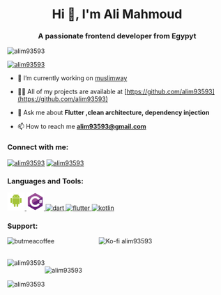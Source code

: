 <h1 align="center">Hi 👋, I'm Ali Mahmoud</h1>
<h3 align="center">A passionate frontend developer from Egypyt</h3>

<p align="left"> <img src="https://komarev.com/ghpvc/?username=alim93593&label=Profile%20views&color=0e75b6&style=flat" alt="alim93593" /> </p>

<p align="left"> <a href="https://github.com/ryo-ma/github-profile-trophy"><img src="https://github-profile-trophy.vercel.app/?username=alim93593" alt="alim93593" /></a> </p>

- 🔭 I’m currently working on [muslimway](https://play.google.com/store/apps/details?id=com.quranapp.quarnapp)

- 👨‍💻 All of my projects are available at [https://github.com/alim93593](https://github.com/alim93593)

- 💬 Ask me about **Flutter ,clean architecture, dependency injection**

- 📫 How to reach me **alim93593@gmail.com**

<h3 align="left">Connect with me:</h3>
<p align="left">
<a href="https://linkedin.com/in/alim93593" target="blank"><img align="center" src="https://raw.githubusercontent.com/rahuldkjain/github-profile-readme-generator/master/src/images/icons/Social/linked-in-alt.svg" alt="alim93593" height="30" width="40" /></a>
<a href="https://fb.com/alim93593" target="blank"><img align="center" src="https://raw.githubusercontent.com/rahuldkjain/github-profile-readme-generator/master/src/images/icons/Social/facebook.svg" alt="alim93593" height="30" width="40" /></a>
</p>

<h3 align="left">Languages and Tools:</h3>
<p align="left"> <a href="https://developer.android.com" target="_blank" rel="noreferrer"> <img src="https://raw.githubusercontent.com/devicons/devicon/master/icons/android/android-original-wordmark.svg" alt="android" width="40" height="40"/> </a> <a href="https://www.w3schools.com/cs/" target="_blank" rel="noreferrer"> <img src="https://raw.githubusercontent.com/devicons/devicon/master/icons/csharp/csharp-original.svg" alt="csharp" width="40" height="40"/> </a> <a href="https://dart.dev" target="_blank" rel="noreferrer"> <img src="https://www.vectorlogo.zone/logos/dartlang/dartlang-icon.svg" alt="dart" width="40" height="40"/> </a> <a href="https://flutter.dev" target="_blank" rel="noreferrer"> <img src="https://www.vectorlogo.zone/logos/flutterio/flutterio-icon.svg" alt="flutter" width="40" height="40"/> </a> <a href="https://kotlinlang.org" target="_blank" rel="noreferrer"> <img src="https://www.vectorlogo.zone/logos/kotlinlang/kotlinlang-icon.svg" alt="kotlin" width="40" height="40"/> </a> </p>

<h3 align="left">Support:</h3>
<p><a href="https://www.buymeacoffee.com/butmeacoffee"> <img align="left" src="https://cdn.buymeacoffee.com/buttons/v2/default-yellow.png" height="50" width="210" alt="butmeacoffee" /></a><a href="https://ko-fi.com/Ko-fi alim93593 "> <img align="left" src="https://cdn.ko-fi.com/cdn/kofi3.png?v=3" height="50" width="210" alt="Ko-fi alim93593 " /></a></p><br><br>

<p><img align="left" src="https://github-readme-stats.vercel.app/api/top-langs?username=alim93593&show_icons=true&locale=en&layout=compact" alt="alim93593" /></p>

<p>&nbsp;<img align="center" src="https://github-readme-stats.vercel.app/api?username=alim93593&show_icons=true&locale=en" alt="alim93593" /></p>

<p><img align="center" src="https://github-readme-streak-stats.herokuapp.com/?user=alim93593&" alt="alim93593" /></p>
